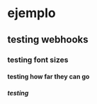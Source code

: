 # ejemplo
## testing webhooks
### testing font sizes
#### testing how far they can go
##### testing
